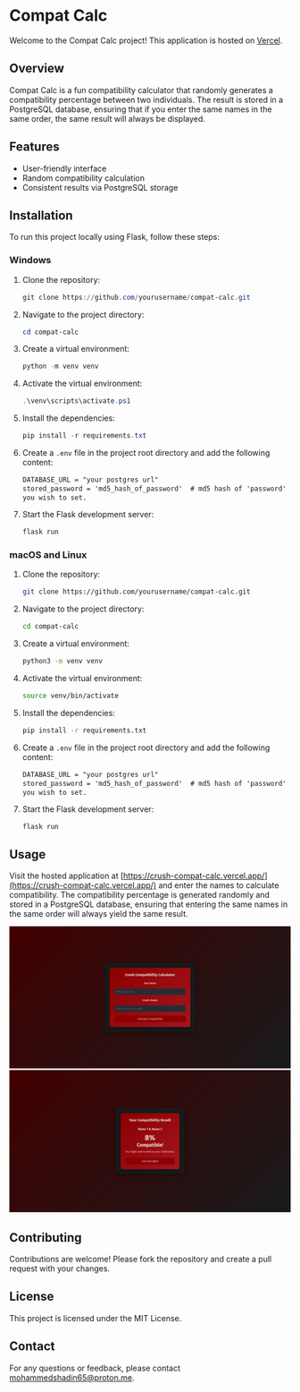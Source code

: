 # Compat Calc

Welcome to the Compat Calc project! This application is hosted on [Vercel](https://crush-compat-calc.vercel.app/).

## Overview

Compat Calc is a fun compatibility calculator that randomly generates a compatibility percentage between two individuals. The result is stored in a PostgreSQL database, ensuring that if you enter the same names in the same order, the same result will always be displayed.

## Features

- User-friendly interface
- Random compatibility calculation
- Consistent results via PostgreSQL storage

## Installation

To run this project locally using Flask, follow these steps:
### Windows

1. Clone the repository:
    ```powershell
    git clone https://github.com/yourusername/compat-calc.git
    ```
2. Navigate to the project directory:
    ```powershell
    cd compat-calc
    ```
3. Create a virtual environment:
    ```powershell
    python -m venv venv
    ```
4. Activate the virtual environment:
    ```powershell
    .\venv\scripts\activate.ps1
    ```
5. Install the dependencies:
    ```powershell
    pip install -r requirements.txt
    ```
6. Create a `.env` file in the project root directory and add the following content:
    ```properties
    DATABASE_URL = "your postgres url"
    stored_password = 'md5_hash_of_password'  # md5 hash of 'password' you wish to set.
    ```

7. Start the Flask development server:
    ```powershell
    flask run
    ```

### macOS and Linux

1. Clone the repository:
    ```bash
    git clone https://github.com/yourusername/compat-calc.git
    ```
2. Navigate to the project directory:
    ```bash
    cd compat-calc
    ```
3. Create a virtual environment:
    ```bash
    python3 -m venv venv
    ```
4. Activate the virtual environment:
    ```bash
    source venv/bin/activate
    ```
5. Install the dependencies:
    ```bash
    pip install -r requirements.txt
    ```
6. Create a `.env` file in the project root directory and add the following content:
    ```properties
    DATABASE_URL = "your postgres url"
    stored_password = 'md5_hash_of_password'  # md5 hash of 'password' you wish to set.
    ```

7. Start the Flask development server:
    ```bash
    flask run
    ```

## Usage

Visit the hosted application at [https://crush-compat-calc.vercel.app/](https://crush-compat-calc.vercel.app/) and enter the names to calculate compatibility. The compatibility percentage is generated randomly and stored in a PostgreSQL database, ensuring that entering the same names in the same order will always yield the same result.

![Compat Calc Screenshot](./main.png)
![Compat Calc Result](./result.png)

## Contributing

Contributions are welcome! Please fork the repository and create a pull request with your changes.

## License

This project is licensed under the MIT License.

## Contact

For any questions or feedback, please contact [mohammedshadin65@proton.me](mailto:mohammedshadin65@proton.me).